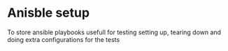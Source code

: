 # Anisble setup

To store ansible playbooks usefull for testing setting up, tearing down and doing extra configurations for the tests
